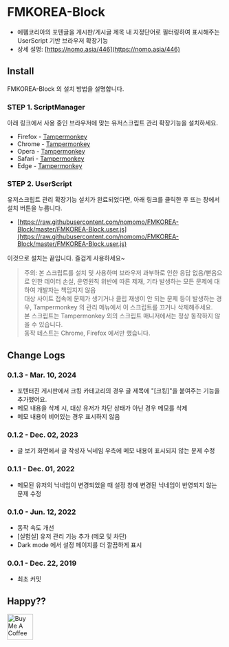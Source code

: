 # FMKOREA-Block

- 에펨코리아의 포텐글을 게시판/게시글 제목 내 지정단어로 필터링하여 표시해주는 UserScript 기반 브라우저 확장기능
- 상세 설명: [https://nomo.asia/446](https://nomo.asia/446)

## Install

FMKOREA-Block 의 설치 방법을 설명합니다.

### STEP 1. ScriptManager

아래 링크에서 사용 중인 브라우저에 맞는 유저스크립트 관리 확장기능을 설치하세요.

- Firefox - [Tampermonkey](https://addons.mozilla.org/ko/firefox/addon/tampermonkey/)
- Chrome - [Tampermonkey](https://chrome.google.com/webstore/detail/tampermonkey/dhdgffkkebhmkfjojejmpbldmpobfkfo)
- Opera - [Tampermonkey](https://addons.opera.com/extensions/details/tampermonkey-beta/)
- Safari - [Tampermonkey](https://safari.tampermonkey.net/tampermonkey.safariextz)
- Edge - [Tampermonkey](https://microsoftedge.microsoft.com/addons/detail/tampermonkey/iikmkjmpaadaobahmlepeloendndfphd)

### STEP 2. UserScript

유저스크립트 관리 확장기능 설치가 완료되었다면, 아래 링크를 클릭한 후 뜨는 창에서 설치 버튼을 누릅니다.

- [https://raw.githubusercontent.com/nomomo/FMKOREA-Block/master/FMKOREA-Block.user.js](https://raw.githubusercontent.com/nomomo/FMKOREA-Block/master/FMKOREA-Block.user.js)

이것으로 설치는 끝입니다. 즐겁게 사용하세요~

> 주의: 본 스크립트를 설치 및 사용하며 브라우저 과부하로 인한 응답 없음/뻗음으로 인한 데이터 손실, 운영원칙 위반에 따른 제재, 기타 발생하는 모든 문제에 대하여 개발자는 책임지지 않음  
> 대상 사이트 접속에 문제가 생기거나 클립 재생이 안 되는 문제 등이 발생하는 경우, Tampermonkey 의 관리 메뉴에서 이 스크립트를 끄거나 삭제해주세요.  
> 본 스크립트는 Tampermonkey 외의 스크립트 매니저에서는 정상 동작하지 않을 수 있습니다.  
> 동작 테스트는 Chrome, Firefox 에서만 했습니다.  

## Change Logs

### 0.1.3 - Mar. 10, 2024

- 포텐터진 게시판에서 크킹 카테고리의 경우 글 제목에 "[크킹]"을 붙여주는 기능을 추가했어요.
- 메모 내용을 삭제 시, 대상 유저가 차단 상태가 아닌 경우 메모를 삭제
- 메모 내용이 비어있는 경우 표시하지 않음

### 0.1.2 - Dec. 02, 2023

- 글 보기 화면에서 글 작성자 닉네임 우측에 메모 내용이 표시되지 않는 문제 수정

### 0.1.1 - Dec. 01, 2022

- 메모된 유저의 닉네임이 변경되었을 때 설정 창에 변경된 닉네임이 반영되지 않는 문제 수정

### 0.1.0 - Jun. 12, 2022

- 동작 속도 개선
- [실험실] 유저 관리 기능 추가 (메모 및 차단)
- Dark mode 에서 설정 페이지를 더 깔끔하게 표시

### 0.0.1 - Dec. 22, 2019

- 최초 커밋

## Happy??

<a href="https://www.buymeacoffee.com/nomomo" target="_blank"><img src="https://cdn.buymeacoffee.com/buttons/default-yellow.png" alt="Buy Me A Coffee" height="60"></a>
